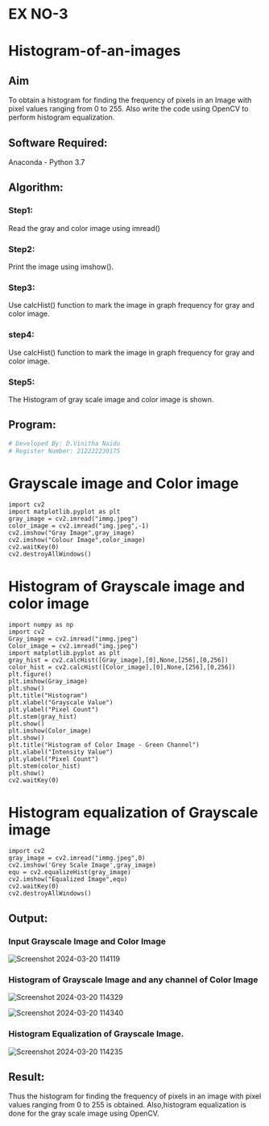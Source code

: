 # EX NO-3
# Histogram-of-an-images
## Aim
To obtain a histogram for finding the frequency of pixels in an Image with pixel values ranging from 0 to 255. Also write the code using OpenCV to perform histogram equalization.

## Software Required:
Anaconda - Python 3.7

## Algorithm:
### Step1:
Read the gray and color image using imread()

### Step2:
Print the image using imshow().



### Step3:
Use calcHist() function to mark the image in graph frequency for gray and color image.

### step4:
Use calcHist() function to mark the image in graph frequency for gray and color image.

### Step5:
The Histogram of gray scale image and color image is shown.


## Program:
```python
# Developed By: D.Vinitha Naidu
# Register Number: 212222230175
```
# Grayscale image and Color image
```
import cv2
import matplotlib.pyplot as plt
gray_image = cv2.imread("immg.jpeg")
color_image = cv2.imread("img.jpeg",-1)
cv2.imshow("Gray Image",gray_image)
cv2.imshow("Colour Image",color_image)
cv2.waitKey(0)
cv2.destroyAllWindows()
```
# Histogram of Grayscale image and color image
```
import numpy as np
import cv2
Gray_image = cv2.imread("immg.jpeg")
Color_image = cv2.imread("img.jpeg")
import matplotlib.pyplot as plt
gray_hist = cv2.calcHist([Gray_image],[0],None,[256],[0,256])
color_hist = cv2.calcHist([Color_image],[0],None,[256],[0,256])
plt.figure()
plt.imshow(Gray_image)
plt.show()
plt.title("Histogram")
plt.xlabel("Grayscale Value")
plt.ylabel("Pixel Count")
plt.stem(gray_hist)
plt.show()
plt.imshow(Color_image)
plt.show()
plt.title("Histogram of Color Image - Green Channel")
plt.xlabel("Intensity Value")
plt.ylabel("Pixel Count")
plt.stem(color_hist)
plt.show()
cv2.waitKey(0)
```
# Histogram equalization of Grayscale image
```
import cv2
gray_image = cv2.imread("immg.jpeg",0)
cv2.imshow('Grey Scale Image',gray_image)
equ = cv2.equalizeHist(gray_image)
cv2.imshow("Equalized Image",equ)
cv2.waitKey(0)
cv2.destroyAllWindows()
```

## Output:
### Input Grayscale Image and Color Image

![Screenshot 2024-03-20 114119](https://github.com/premalatha-sureshbabu/Histogram-of-an-images/assets/120620842/1e4bae86-914d-4f2f-8d01-85e7aa475836)


### Histogram of Grayscale Image and any channel of Color Image

![Screenshot 2024-03-20 114329](https://github.com/premalatha-sureshbabu/Histogram-of-an-images/assets/120620842/cd4d453c-f8f9-46f4-910c-935f2e0fb0cb)

![Screenshot 2024-03-20 114340](https://github.com/premalatha-sureshbabu/Histogram-of-an-images/assets/120620842/bcf06fea-77ac-4607-bc8e-6544bf27831d)


### Histogram Equalization of Grayscale Image.

![Screenshot 2024-03-20 114235](https://github.com/premalatha-sureshbabu/Histogram-of-an-images/assets/120620842/8b3a4c08-f057-4805-849d-f47154b0872d)


## Result: 
Thus the histogram for finding the frequency of pixels in an image with pixel values ranging from 0 to 255 is obtained. Also,histogram equalization is done for the gray scale image using OpenCV.

